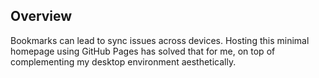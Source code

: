 ## Overview

Bookmarks can lead to sync issues across devices. Hosting this minimal homepage using GitHub Pages has solved that for me, on top of complementing my desktop environment aesthetically.


